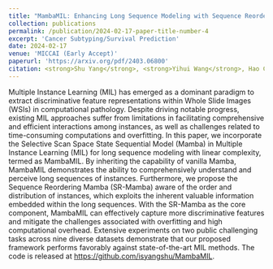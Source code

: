 ```yaml
---
title: "MambaMIL: Enhancing Long Sequence Modeling with Sequence Reordering in Computational Pathology"
collection: publications
permalink: /publication/2024-02-17-paper-title-number-4
excerpt: 'Cancer Subtyping/Survival Prediction'
date: 2024-02-17
venue: 'MICCAI (Early Accept)'
paperurl: 'https://arxiv.org/pdf/2403.06800'
citation: <strong>Shu Yang</strong>, <strong>Yihui Wang</strong>, Hao Chen
---
```


Multiple Instance Learning (MIL) has emerged as a dominant paradigm to extract discriminative feature representations within Whole Slide Images (WSIs) in computational pathology. Despite driving notable progress, existing MIL approaches suffer from limitations in facilitating comprehensive and efficient interactions among instances, as well as challenges related to time-consuming computations and overfitting. In this paper, we incorporate the Selective Scan Space State Sequential Model (Mamba) in Multiple Instance Learning (MIL) for long sequence modeling with linear complexity, termed as MambaMIL. By inheriting the capability of vanilla Mamba, MambaMIL demonstrates the ability to comprehensively understand and perceive long sequences of instances. Furthermore, we propose the Sequence Reordering Mamba (SR-Mamba) aware of the order and distribution of instances, which exploits the inherent valuable information embedded within the long sequences. With the SR-Mamba as the core component, MambaMIL can effectively capture more discriminative features and mitigate the challenges associated with overfitting and high computational overhead. Extensive experiments on two public challenging tasks across nine diverse datasets demonstrate that our proposed framework performs favorably against state-of-the-art MIL methods. The code is released at https://github.com/isyangshu/MambaMIL.
